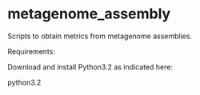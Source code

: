 metagenome_assembly
===================

Scripts to obtain metrics from metagenome assemblies.

Requirements:

Download and install Python3.2 as indicated here:

python3.2
